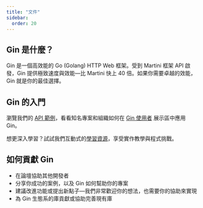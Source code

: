 ```yaml
---
title: "文件"
sidebar:
  order: 20
---
```


## Gin 是什麼？

Gin 是一個高效能的 Go (Golang) HTTP Web 框架。受到 Martini 框架 API 啟發，Gin 提供極致速度與效能—比 Martini 快上 40 倍。如果你需要卓越的效能，Gin 就是你的最佳選擇。

## Gin 的入門

瀏覽我們的 [API 範例](https://github.com/gin-gonic/examples)，看看知名專案和組織如何在 [Gin 使用者](./users) 展示區中應用 Gin。

想更深入學習？試試我們互動式的[學習資源](./learning-resources)，享受實作教學與程式挑戰。

## 如何貢獻 Gin

- 在論壇協助其他開發者
- 分享你成功的案例，以及 Gin 如何幫助你的專案
- 建議改進功能或提出新點子—我們非常歡迎你的想法，也需要你的協助來實現
- 為 Gin 生態系的庫貢獻或協助完善現有庫
